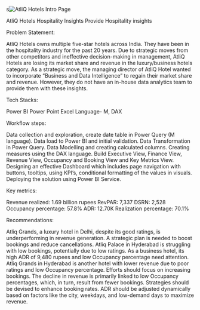 s![AtliQ Hotels Intro Page](https://github.com/SATHWIKSATHU05/Power_BI_Project---AtliQ_Hotels_Hospitality/assets/169009977/9a9feb96-2404-4053-8f2d-054884ad38de)


AtliQ Hotels Hospitality Insights
Provide Hospitality insights  


Problem Statement:

AtliQ Hotels owns multiple five-star hotels across India. They have been in the hospitality industry for the past 20 years. Due to strategic moves from other competitors and ineffective decision-making in management, AtliQ Hotels are losing its market share and revenue in the luxury/business hotels category. As a strategic move, the managing director of AtliQ Hotel wanted to incorporate “Business and Data Intelligence” to regain their market share and revenue. However, they do not have an in-house data analytics team to provide them with these insights.


Tech Stacks:

Power BI
Power Point
Excel
Language- M, DAX


Workflow steps:

Data collection and exploration, create date table in Power Query (M language).
Data load to Power BI and initial validation.
Data Transformation in Power Query.
Data Modelling and creating calculated columns.
Creating measures using the DAX language.
Build Executive View, Finance View, Revenue View, Occupancy and Booking View and Key Metrics View.
Designing an effective Dashboard which includes page navigation with buttons, tooltips, using KPI’s, conditional formatting of the values in visuals.
Deploying the solution using Power BI Service.





Key metrics:

Revenue realized: 1.69 billion rupees
RevPAR: 7,337
DSRN: 2,528
Occupancy percentage: 57.8%
ADR: 12.70K
Realization percentage: 70.1%





Recommendations:

  Atliq Grands, a luxury hotel in Delhi, despite its good ratings, is underperforming in revenue generation. A strategic plan is needed to boost bookings and reduce cancellations.
  Atliq Palace in Hyderabad is struggling with low bookings, potentially due to low ratings. As a business hotel, its high ADR of 9,480 rupees and low Occupancy percentage need attention.
  Atliq Grands in Hyderabad is another hotel with lower revenue due to poor ratings and low Occupancy percentage. Efforts should focus on increasing bookings.
  The decline in revenue is primarily linked to low Occupancy percentages, which, in turn, result from fewer bookings. Strategies should be devised to enhance booking rates.
  ADR should be adjusted dynamically based on factors like the city, weekdays, and low-demand days to maximize revenue.
